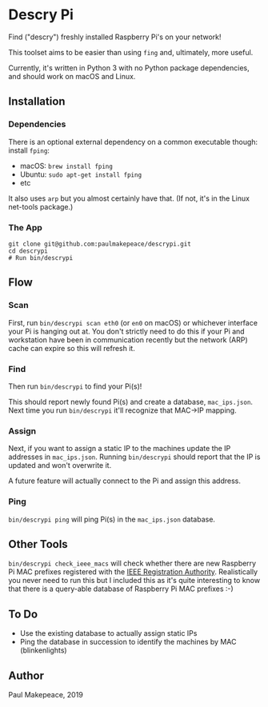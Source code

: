 # Descry Pi

Find ("descry") freshly installed Raspberry Pi's on your network!

This toolset aims to be easier than using `fing` and, ultimately, more useful.

Currently, it's written in Python 3 with no Python package dependencies, and should work on macOS and Linux.

## Installation

### Dependencies

There is an optional external dependency on a common executable though: install `fping`:

* macOS: `brew install fping`
* Ubuntu: `sudo apt-get install fping`
* etc

It also uses `arp` but you almost certainly have that. (If not, it's in the Linux net-tools package.)

### The App

```shell
git clone git@github.com:paulmakepeace/descrypi.git
cd descrypi
# Run bin/descrypi
```

## Flow

### Scan

First, run `bin/descrypi scan eth0` (or `en0` on macOS) or whichever interface your Pi is hanging out at. You don't strictly need to do this if your Pi and workstation have been in communication recently but the network (ARP) cache can expire so this will refresh it.

### Find

Then run `bin/descrypi` to find your Pi(s)!

This should report newly found Pi(s) and create a database, `mac_ips.json`. Next time you run `bin/descrypi` it'll recognize that MAC->IP mapping.

### Assign

Next, if you want to assign a static IP to the machines update the IP addresses in `mac_ips.json`. Running `bin/descrypi` should report that the IP is updated and won't overwrite it.

A future feature will actually connect to the Pi and assign this address.

### Ping

`bin/descrypi ping` will ping Pi(s) in the `mac_ips.json` database.

## Other Tools

`bin/descrypi check_ieee_macs` will check whether there are new Raspberry Pi MAC prefixes registered with the [IEEE Registration Authority](https://regauth.standards.ieee.org/standards-ra-web/pub/view.html#registries). Realistically you never need to run this but I included this as it's quite interesting to know that there is a query-able database of Raspberry Pi MAC prefixes :-)

## To Do

* Use the existing database to actually assign static IPs
* Ping the database in succession to identify the machines by MAC (blinkenlights)

## Author

Paul Makepeace, 2019

